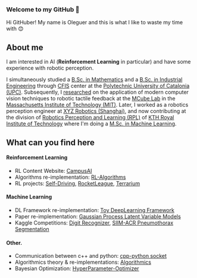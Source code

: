 ### Welcome to my GitHub 👋

Hi GitHuber! My name is Oleguer and this is what I like to waste my time with :blush:

## About me
I am interested in AI (__Reinforcement Learning__ in particular) and have some experience with robotic perception.

I simultaneously studied a [B.Sc. in Mathematics](https://fme.upc.edu/en) and a [B.Sc. in Industrial Engineering](https://etseib.upc.edu/en) through [CFIS](https://cfis.upc.edu/en) center at the [Polytechnic University of Catalonia (UPC)](https://www.upc.edu/en).
Subsequently, I [researched](https://scholar.google.com/citations?user=9cJOtv0AAAAJ&hl) on the application of modern computer vision techniques to robotic tactile feedback at the [MCube Lab](https://fme.upc.edu/en) in the [Massachusetts Institute of Technology (MIT)](https://www.mit.edu/).
Later, I worked as a robotics perception engineer at [XYZ Robotics (Shanghai)](http://en.xyzrobotics.ai/), and now contributing at the division of [Robotics Perception and Learning (RPL)](https://www.kth.se/rpl/division-of-robotics-perception-and-learning-1.779439) of [KTH Royal Institute of Technology](https://www.kth.se/en) where I'm doing a [M.Sc. in Machine Learning](https://www.kth.se/en/studies/master/machinelearning/description-1.48533).

## What can you find here

#### Reinforcement Learning
- RL Content Website: [CampusAI](https://campusai.github.io/)
- Algorithms re-implementation: [RL-Algorithms](https://github.com/OleguerCanal/RL-algorithms)
- RL projects: [Self-Driving](https://github.com/OleguerCanal/KTH_MA-autonomous-driving), [RocketLeague](https://github.com/CampusAI/RocketLeague-RL), [Terrarium](https://github.com/CampusAI/DD2438_Common_Terrarium)

#### Machine Learning
- DL Framework re-implementation: [Toy DeepLearning Framework](https://github.com/OleguerCanal/Toy-DeepLearning-Framework)
- Paper re-implementation: [Gaussian Process Latent Variable Models](https://github.com/OleguerCanal/GPLVM)
- Kaggle Competitions: [Digit Recognizer](https://github.com/OleguerCanal/kaggle_digit-recognizer), [SIIM-ACR Pneumothorax Segmentation](https://github.com/OleguerCanal/kaggle_Pneumothorax-Segmentation)

#### Other.
- Communication between c++ and python: [cpp-python socket](https://github.com/OleguerCanal/cpp-python_socket)
- Algorithmics theory & re-implementations: [Algorithmics](https://github.com/OleguerCanal/Algorithmics)
- Bayesian Optimization: [HyperParameter-Optimizer](https://github.com/CampusAI/HyperParameter-Optimizer)

<!--
**OleguerCanal/OleguerCanal** is a ✨ _special_ ✨ repository because its `README.md` (this file) appears on your GitHub profile.

Here are some ideas to get you started:

- 🔭 I’m currently working on ...
- 🌱 I’m currently learning ...
- 👯 I’m looking to collaborate on ...
- 🤔 I’m looking for help with ...
- 💬 Ask me about ...
- 📫 How to reach me: ...
- 😄 Pronouns: ...
- ⚡ Fun fact: ...
-->
